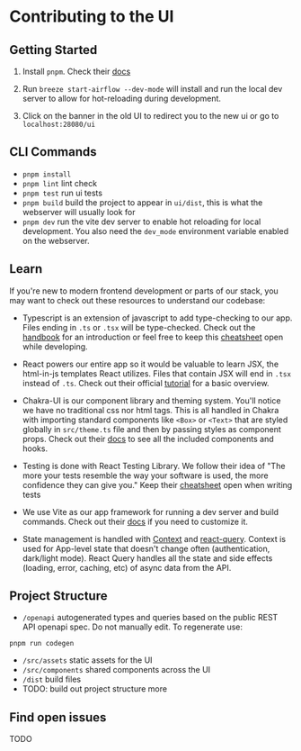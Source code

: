 <!--
 Licensed to the Apache Software Foundation (ASF) under one
 or more contributor license agreements.  See the NOTICE file
 distributed with this work for additional information
 regarding copyright ownership.  The ASF licenses this file
 to you under the Apache License, Version 2.0 (the
 "License"); you may not use this file except in compliance
 with the License.  You may obtain a copy of the License at

   http://www.apache.org/licenses/LICENSE-2.0

 Unless required by applicable law or agreed to in writing,
 software distributed under the License is distributed on an
 "AS IS" BASIS, WITHOUT WARRANTIES OR CONDITIONS OF ANY
 KIND, either express or implied.  See the License for the
 specific language governing permissions and limitations
 under the License.
 -->

# Contributing to the UI

## Getting Started

1. Install `pnpm`. Check their [docs](https://pnpm.io/installation)

2. Run `breeze start-airflow --dev-mode` will install and run the local dev server to allow for hot-reloading during development.

3. Click on the banner in the old UI to redirect you to the new ui or go to `localhost:28080/ui`

## CLI Commands

- `pnpm install`
- `pnpm lint` lint check
- `pnpm test` run ui tests
- `pnpm build` build the project to appear in `ui/dist`, this is what the webserver will usually look for
- `pnpm dev` run the vite dev server to enable hot reloading for local development. You also need the `dev_mode` environment variable enabled on the webserver.

## Learn

If you're new to modern frontend development or parts of our stack, you may want to check out these resources to understand our codebase:

- Typescript is an extension of javascript to add type-checking to our app. Files ending in `.ts` or `.tsx` will be type-checked. Check out the [handbook](https://www.typescriptlang.org/docs/handbook/typescript-in-5-minutes-func.html) for an introduction or feel free to keep this [cheatsheet](https://github.com/typescript-cheatsheets/react) open while developing.

- React powers our entire app so it would be valuable to learn JSX, the html-in-js templates React utilizes. Files that contain JSX will end in `.tsx` instead of `.ts`. Check out their official [tutorial](https://reactjs.org/tutorial/tutorial.html#overview) for a basic overview.

- Chakra-UI is our component library and theming system. You'll notice we have no traditional css nor html tags. This is all handled in Chakra with importing standard components like `<Box>` or `<Text>` that are styled globally in `src/theme.ts` file and then by passing styles as component props. Check out their [docs](https://chakra-ui.com/docs/getting-started) to see all the included components and hooks.

- Testing is done with React Testing Library. We follow their idea of "The more your tests resemble the way your software is used,
  the more confidence they can give you." Keep their [cheatsheet](https://testing-library.com/docs/react-testing-library/cheatsheet) open when writing tests

- We use Vite as our app framework for running a dev server and build commands. Check out their [docs](https://vitejs.dev/guide/) if you need to customize it.

- State management is handled with [Context](https://reactjs.org/docs/context.html) and [react-query](https://tanstack.com/query/latest/docs/framework/react/overview). Context is used for App-level state that doesn't change often (authentication, dark/light mode). React Query handles all the state and side effects (loading, error, caching, etc) of async data from the API.

## Project Structure

- `/openapi` autogenerated types and queries based on the public REST API openapi spec. Do not manually edit. To regenerate use:

```console
pnpm run codegen
```

- `/src/assets` static assets for the UI
- `/src/components` shared components across the UI
- `/dist` build files
- TODO: build out project structure more

## Find open issues

TODO
